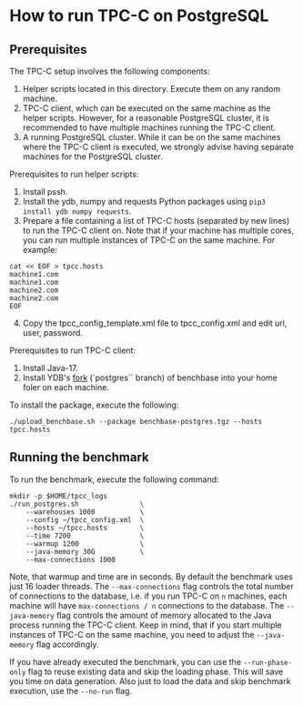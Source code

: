 # How to run TPC-C on PostgreSQL

## Prerequisites

The TPC-C setup involves the following components:
1. Helper scripts located in this directory. Execute them on any random machine.
2. TPC-C client, which can be executed on the same machine as the helper scripts. However, for a reasonable PostgreSQL cluster, it is recommended to have multiple machines running the TPC-C client.
3. A running PostgreSQL cluster. While it can be on the same machines where the TPC-C client is executed, we strongly advise having separate machines for the PostgreSQL cluster.

Prerequisites to run helper scripts:
1. Install pssh.
2. Install the ydb, numpy and requests Python packages using `pip3 install ydb numpy requests`.
3. Prepare a file containing a list of TPC-C hosts (separated by new lines) to run the TPC-C client on. Note that if your machine has multiple cores, you can run multiple instances of TPC-C on the same machine. For example:
```
cat << EOF > tpcc.hosts
machine1.com
machine1.com
machine2.com
machine2.com
EOF
```

4. Copy the tpcc_config_template.xml file to tpcc_config.xml and edit url, user, password.

Prerequisites to run TPC-C client:
1. Install Java-17.
2. Install YDB's [fork](https://github.com/ydb-platform/benchbase) (`postgres`` branch) of benchbase into your home foler on each machine.

To install the package, execute the following:
```
./upload_benchbase.sh --package benchbase-postgres.tgz --hosts tpcc.hosts
```

## Running the benchmark

To run the benchmark, execute the following command:

```
mkdir -p $HOME/tpcc_logs
./run_postgres.sh               \
    --warehouses 1000           \
    --config ~/tpcc_config.xml  \
    --hosts ~/tpcc.hosts        \
    --time 7200                 \
    --warmup 1200               \
    --java-memory 30G           \
    --max-connections 1000
```

Note, that warmup and time are in seconds. By default the benchmark uses just 16 loader threads. The `--max-connections` flag controls the total number of connections to the database, i.e. if you run TPC-C on `n` machines, each machine will have `max-connections / n` connections to the database.
The `--java-memory` flag controls the amount of memory allocated to the Java process running the TPC-C client. Keep in mind, that if you start multiple instances of TPC-C on the same machine, you need to adjust the `--java-memory` flag accordingly.

If you have already executed the benchmark, you can use the `--run-phase-only` flag to reuse existing data and skip the loading phase. This will save you time on data generation. Also just to load the data and skip benchmark execution, use the `--no-run` flag.